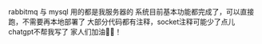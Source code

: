 rabbitmq 与 mysql 用的都是我服务器的
系统目前基本功能都完成了，可以直接跑，不需要再本地部署了
大部分代码都有注释，socket注释可能少了点儿 chatgpt不帮我写了
家人们加油💪🏻！